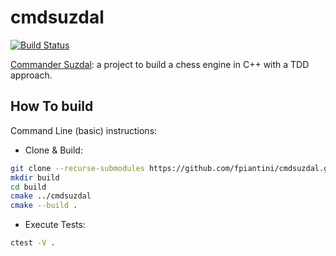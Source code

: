 # cmdsuzdal

[![Build Status](https://travis-ci.org/fpiantini/cmdsuzdal.svg?branch=main)](https://travis-ci.org/fpiantini/cmdsuzdal)

[Commander Suzdal]: a project to build a chess engine in C++ with a TDD approach.


## How To build

Command Line (basic) instructions:

- Clone & Build:
```bash
git clone --recurse-submodules https://github.com/fpiantini/cmdsuzdal.git
mkdir build
cd build
cmake ../cmdsuzdal
cmake --build .
```
- Execute Tests:
```bash
ctest -V .
```



[Commander Suzdal]: https://www.fadedpage.com/showbook.php?pid=20170826
